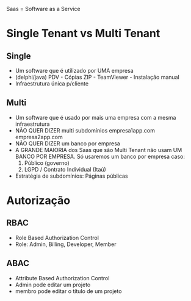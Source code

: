 Saas = Software as a Service

# Single Tenant vs Multi Tenant

## Single
- Um software que é utilizado por UMA empresa
- (delphi/java) PDV - Cópias ZIP - TeamViewer - Instalação manual
- Infraestrutura única p/cliente

## Multi
- Um software que é usado por mais uma empresa com a mesma infraestrutura
- NÃO QUER DIZER multi subdomínios
empresa1app.com
empresa2app.com
- NÃO QUER DIZER um banco por empresa
- A GRANDE MAIORIA dos Saas que são Multi Tenant não usam UM BANCO POR EMPRESA. Só usaremos um banco por empresa caso:
  1. Público (governo)
  2. LGPD / Contrato Individual (Itaú)
- Estratégia de subdomínios: Páginas públicas

# Autorização

## RBAC
- Role Based Authorization Control
- Role: Admin, Billing, Developer, Member

## ABAC
- Attribute Based Authorization Control
- Admin pode editar um projeto
- membro pode editar o título de um projeto